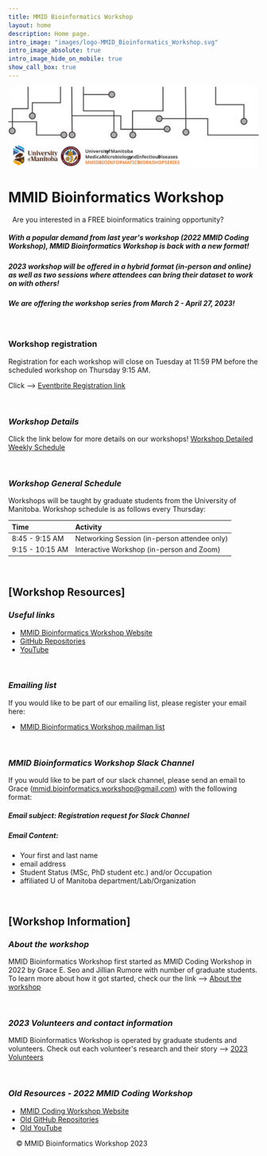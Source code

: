 ```yaml
---
title: MMID Bioinformatics Workshop
layout: home
description: Home page.
intro_image: "images/logo-MMID_Bioinformatics_Workshop.svg"
intro_image_absolute: true
intro_image_hide_on_mobile: true
show_call_box: true
---
```


![Workshop logo](/images/logo-MMID_Bioinformatics_Workshop.svg)

# MMID Bioinformatics Workshop

&nbsp; 
Are you interested in a FREE bioinformatics training opportunity?
##### With a popular demand from last year's workshop (2022 MMID Coding Workshop), MMID Bioinformatics Workshop is back with a new format!
##### 2023 workshop will be offered in a hybrid format (in-person and online) as well as two sessions where attendees can bring their dataset to work on with others!
##### We are offering the workshop series from March 2 - April 27, 2023!
&nbsp; 


### Workshop registration
Registration for each workshop will close on Tuesday at 11:59 PM before the scheduled workshop on Thursday 9:15 AM.

Click --> [Eventbrite Registration link](https://www.eventbrite.com/e/2023-mmid-bioinformatics-workshop-tickets-556600877207?utm-campaign=social&utm-content=attendeeshare&utm-medium=discovery&utm-term=listing&utm-source=cp&aff=escb)


&nbsp; 
### *Workshop Details*
Click the link below for more details on our workshops!
[Workshop Detailed Weekly Schedule](https://mmid-bioinformatics-workshop.github.io/docs/2023-workshop-details.md)


&nbsp; 
### *Workshop General Schedule*
Workshops will be taught by graduate students from the University of Manitoba.
Workshop schedule is as follows every Thursday:

| Time               | Activity                                     | 
| :---               | :---                                         |
| 8:45 - 9:15 AM     | Networking Session (in-person attendee only) |
| 9:15 - 10:15 AM    | Interactive Workshop (in-person and Zoom)    |

&nbsp; 
## [Workshop Resources]

### *Useful links*
- [MMID Bioinformatics Workshop Website](https://mmid-bioinformatics-workshop.github.io)
- [GitHub Repositories](https://github.com/mmid-bioinformatics-workshop)
- [YouTube](https://www.youtube.com/@mmidbioinformaticsworkshop)


&nbsp; 
### *Emailing list*
If you would like to be part of our emailing list, please register your email here:
- [MMID Bioinformatics Workshop mailman list](http://lists.umanitoba.ca/mailman/listinfo/mmid-coding-workshop)


&nbsp; 
### *MMID Bioinformatics Workshop Slack Channel*
If you would like to be part of our slack channel, please send an email to Grace (mmid.bioinformatics.workshop@gmail.com) with the following format:
##### Email subject: Registration request for Slack Channel
##### Email Content: 
- Your first and last name 
- email address
- Student Status (MSc, PhD student etc.) and/or Occupation 
- affiliated U of Manitoba department/Lab/Organization


&nbsp;
## [Workshop Information] 

### *About the workshop*
MMID Bioinformatics Workshop first started as MMID Coding Workshop in 2022 by Grace E. Seo and Jillian Rumore with number of graduate students. To learn more about how it got started, check our the link --> [About the workshop](https://mmid-bioinformatics-workshop.github.io/docs/About.md)


&nbsp; 
### *2023 Volunteers and contact information*
MMID Bioinformatics Workshop is operated by graduate students and volunteers. Check out each volunteer's research and their story --> [2023 Volunteers](https://mmid-bioinformatics-workshop.github.io/docs/2023-Volunteers.md)


&nbsp; 
### *Old Resources - 2022 MMID Coding Workshop*
- [MMID Coding Workshop Website](https://umanitobammidsc.ca/mmid-coding-workshop/)
- [Old GitHub Repositories](https://github.com/MMID-coding-workshop)
- [Old YouTube](https://www.youtube.com/channel/UClspbw7f-6Wk0BUiI6H05OQ)




&nbsp; 
&nbsp; 
© MMID Bioinformatics Workshop 2023
